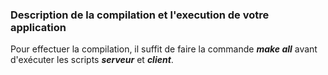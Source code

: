 ### Description de la compilation et l'execution de votre application
Pour effectuer la compilation, il suffit de faire la commande **_make all_** avant d'exécuter les scripts  **_serveur_** et **_client_**.